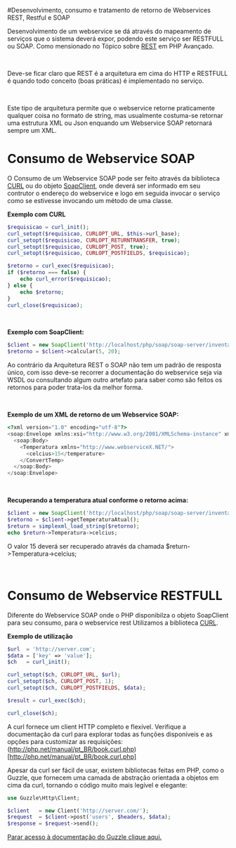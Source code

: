 #Desenvolvimento, consumo e tratamento de retorno de Webservices REST, Restful e SOAP

Desenvolvimento de um webservice se dá através do mapeamento de serviços que o sistema 
deverá expor, podendo este serviço ser RESTFULL ou SOAP. Como mensionado no Tópico sobre 
[REST](https://github.com/tayron/estudos/tree/master/php_avancado/rest) em PHP Avançado.

<br />

Deve-se ficar claro que REST é a arquitetura em cima do HTTP e RESTFULL 
é quando todo conceito (boas práticas) é implementado no serviço.

<br />

Este tipo de arquitetura permite que o webservice retorne praticamente qualquer coisa 
no formato de string, mas usualmente costuma-se retornar uma estrutura XML ou Json 
enquando um Webservice SOAP retornará sempre um XML.

# Consumo de Webservice SOAP

O Consumo de um Webservice SOAP pode ser feito através da biblioteca 
[CURL](http://php.net/manual/pt_BR/book.curl.php) ou do objeto 
[SoapClient](http://php.net/manual/pt_BR/class.soapclient.php), onde deverá ser 
informado em seu contrutor o endereço do webservice e logo em seguida invocar o serviço 
como se estivesse invocando um método de uma classe.

**Exemplo com CURL**

```php
$requisicao = curl_init();
curl_setopt($requisicao, CURLOPT_URL, $this->url_base);
curl_setopt($requisicao, CURLOPT_RETURNTRANSFER, true);
curl_setopt($requisicao, CURLOPT_POST, true);
curl_setopt($requisicao, CURLOPT_POSTFIELDS, $requisicao);

$retorno = curl_exec($requisicao);
if ($retorno === false) {
    echo curl_error($requisicao);    
} else {    
    echo $retorno;
}
curl_close($requisicao);
```

<br />

**Exemplo com SoapClient:**
```php
$client = new SoapClient('http://localhost/php/soap/soap-server/inventario.wsdl');    
$retorno = $client->calcular(5, 20);
```

Ao contrário da Arquitetura REST o SOAP não tem um padrão de resposta único, com isso
deve-se recorrer a documentação do webservice seja via WSDL ou consultando algum outro 
artefato para saber como são feitos os retornos para poder trata-los da melhor forma.

<br />

**Exemplo de um XML de retorno de um Webservice SOAP:**

```php
<?xml version="1.0" encoding="utf-8"?>
<soap:Envelope xmlns:xsi="http://www.w3.org/2001/XMLSchema-instance" xmlns:xsd="http://www.w3.org/2001/XMLSchema" xmlns:soap="http://schemas.xmlsoap.org/soap/envelope/">
  <soap:Body>
    <Temperatura xmlns="http://www.webserviceX.NET/">
      <celcius>15</temperature>
    </ConvertTemp>
  </soap:Body>
</soap:Envelope>
```

<br />

**Recuperando a temperatura atual conforme o retorno acima:**

```php
$client = new SoapClient('http://localhost/php/soap/soap-server/inventario.wsdl');    
$retorno = $client->getTemperaturaAtual();
$return = simplexml_load_string($retorno);
echo $return->Temperatura->celcius;
```

O valor 15 deverá ser recuperado através da chamada $return->Temperatura->celcius;

<br />

# Consumo de Webservice RESTFULL

Diferente do Webservice SOAP onde o PHP disponibilza o objeto SoapClient para seu consumo,
para o webservice rest Utilizamos a biblioteca [CURL](http://php.net/manual/en/book.curl.php).

**Exemplo de utilização**

```php
$url  = 'http://server.com';
$data = ['key' => 'value'];
$ch   = curl_init();

curl_setopt($ch, CURLOPT_URL, $url);
curl_setopt($ch, CURLOPT_POST, 1);
curl_setopt($ch, CURLOPT_POSTFIELDS, $data);

$result = curl_exec($ch);

curl_close($ch);
```

A curl fornece um client HTTP completo e flexível. Verifique a documentação da 
curl para explorar todas as funções disponíveis e as opções para customizar as 
requisições: (http://php.net/manual/pt_BR/book.curl.php)[http://php.net/manual/pt_BR/book.curl.php]

Apesar da curl ser fácil de usar, existem bibliotecas feitas em PHP, como o Guzzle, 
que fornecem uma camada de abstração orientada a objetos em cima da curl, tornando 
o código muito mais legível e elegante:

```php
use Guzzle\Http\Client;

$client   = new Client('http://server.com/');
$request  = $client->post('users', $headers, $data);
$response = $request->send();
```

[Parar acesso à documentação do Guzzle clique aqui.](http://guzzlephp.org)


